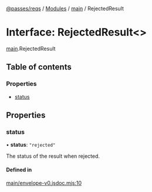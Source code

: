 [@passes/reqs](../README.md) / [Modules](../modules.md) / [main](../modules/main.md) / RejectedResult

# Interface: RejectedResult\<\>

[main](../modules/main.md).RejectedResult

## Table of contents

### Properties

- [status](main.RejectedResult.md#status)

## Properties

### status

• **status**: ``"rejected"``

The status of the result when rejected.

#### Defined in

[main/envelope-v0.jsdoc.mjs:10](https://github.com/passes-org/passes/blob/4a9c88f/packages/reqs/main/envelope-v0.jsdoc.mjs#L10)
